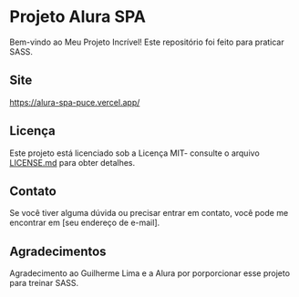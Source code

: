 # Projeto Alura SPA

Bem-vindo ao Meu Projeto Incrível! Este repositório foi feito para praticar SASS. 

## Site

https://alura-spa-puce.vercel.app/

## Licença

Este projeto está licenciado sob a Licença MIT- consulte o arquivo [LICENSE.md](LICENSE.md) para obter detalhes.

## Contato

Se você tiver alguma dúvida ou precisar entrar em contato, você pode me encontrar em [seu endereço de e-mail].

## Agradecimentos

Agradecimento ao Guilherme Lima e a Alura por porporcionar esse projeto para treinar SASS.
